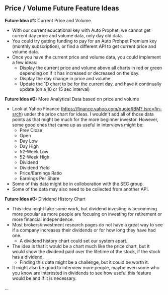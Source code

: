 ## Price / Volume Future Feature Ideas ##

**Future Idea #1:** Current Price and Volume
- With our current educational key with Auto Prophet, we cannot get current day price and volume data, only day old data.
- You could try getting funding to pay for an Auto Prohpet Premium key (monthly subscription), or find a different API to get current price and volume data.
- Once you have the current price and volume data, you could implement a few ideas:
    - Display the current price and volume above all charts in red or green depending on if it has increased or decreased on the day.
    - Display the day change in price and volume
    - Update the 1D chart to be for the current day, and have it continually update (on a 10 or 15 sec interval)


**Future Idea #2:** More Analytical Data based on price and volume
- Look at Yahoo Finance (https://finance.yahoo.com/quote/IBM?.tsrc=fin-srch) under the price chart for ideas. I wouldn't add all of those data points as that might be much for the more beginner investor. However, some good ones that came up as useful in interviews might be:
    - Prev Close
    - Open
    - Day Low
    - Day High
    - 52-Week Low
    - 52-Week High
    - Dividend
    - Dividend Yield
    - Price/Earnings Ratio
    - Earnings Per Share
- Some of this data might be in colloboration with the SEC group.
- Some of the data may also need to be collected from another API.
 

**Future Idea #3:** Dividend History Chart
- This idea might take some work, but dividend investing is becomming more popular as more people are focusing on investing for retirement or more financial independence.
- Most brokers/investment research pages do not have a great way to see if a company increases their dividends or for how long they have had one.
    - A dividend history chart could set our system apart.
- The idea is that it would be a chart much like the price chart, but it would show the dividend paid over the lifetime of the stock, if the stock has a dividend.
    - Finding this data might be a challenge, but it could be worth it.
- It might also be good to interview more people, maybe even some who you know are interested in dividends to see how useful this feature would be and if it is necessary.

...